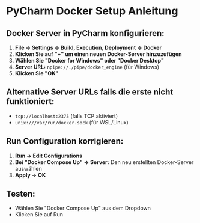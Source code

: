 # PyCharm Docker Setup Anleitung

## Docker Server in PyCharm konfigurieren:

1. **File → Settings → Build, Execution, Deployment → Docker**
2. **Klicken Sie auf "+" um einen neuen Docker-Server hinzuzufügen**
3. **Wählen Sie "Docker for Windows" oder "Docker Desktop"**
4. **Server URL:** `npipe://./pipe/docker_engine` (für Windows)
5. **Klicken Sie "OK"**

## Alternative Server URLs falls die erste nicht funktioniert:
- `tcp://localhost:2375` (falls TCP aktiviert)
- `unix:///var/run/docker.sock` (für WSL/Linux)

## Run Configuration korrigieren:
1. **Run → Edit Configurations**
2. **Bei "Docker Compose Up" → Server:** Den neu erstellten Docker-Server auswählen
3. **Apply → OK**

## Testen:
- Wählen Sie "Docker Compose Up" aus dem Dropdown
- Klicken Sie auf Run
